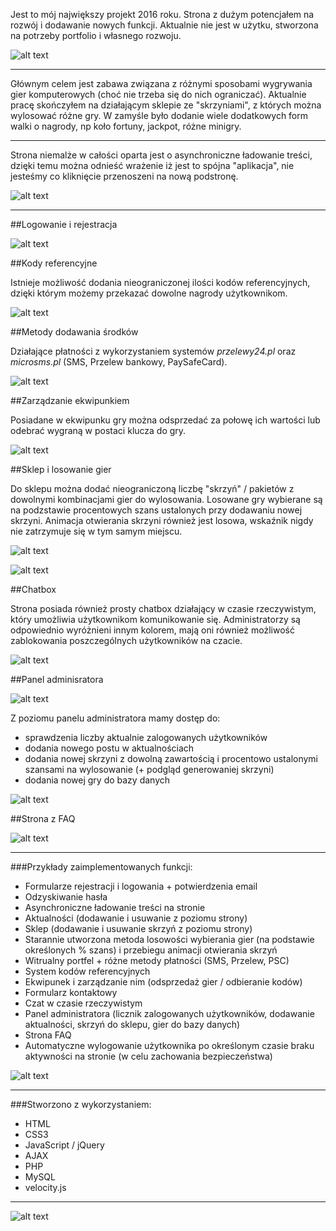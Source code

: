 Jest to mój największy projekt 2016 roku. Strona z dużym potencjałem na rozwój i dodawanie nowych funkcji.
Aktualnie nie jest w użytku, stworzona na potrzeby portfolio i własnego rozwoju.

![alt text](http://i.imgur.com/MDoHyxm.gif "Strona główna")

---

Głównym celem jest zabawa związana z różnymi sposobami wygrywania gier komputerowych (choć nie trzeba się do nich ograniczać). Aktualnie pracę skończyłem na działającym sklepie ze "skrzyniami", z których można wylosować różne gry. W zamyśle było dodanie wiele dodatkowych form walki o nagrody, np koło fortuny, jackpot, różne minigry. 

---

Strona niemalże w całości oparta jest o asynchroniczne ładowanie treści, dzięki temu można odnieść wrażenie iż jest to spójna "aplikacja", nie jesteśmy co kliknięcie przenoszeni na nową podstronę.

![alt text](http://i.imgur.com/Vj9ci1R.gif "Ładowanie podstron z wykorzystaniem AJAX")

---

##Logowanie i rejestracja

![alt text](http://i.imgur.com/tcnyima.gif "Logowanie i rejestracja")

##Kody referencyjne

Istnieje możliwość dodania nieograniczonej ilości kodów referencyjnych, dzięki którym możemy przekazać dowolne nagrody użytkownikom.

![alt text](http://i.imgur.com/o14VrVe.gif "Kody referencyjne")

##Metody dodawania środków

Działające płatności z wykorzystaniem systemów *przelewy24.pl* oraz *microsms.pl* (SMS, Przelew bankowy, PaySafeCard). 

![alt text](http://i.imgur.com/ZXZkpxC.gif "Kody referencyjne")

##Zarządzanie ekwipunkiem

Posiadane w ekwipunku gry można odsprzedać za połowę ich wartości lub odebrać wygraną w postaci klucza do gry. 

![alt text](http://i.imgur.com/s9v6Xs8.gif "Zarządzanie ekwipunkiem")

##Sklep i losowanie gier

Do sklepu można dodać nieograniczoną liczbę "skrzyń" / pakietów z dowolnymi kombinacjami gier do wylosowania. 
Losowane gry wybierane są na podzstawie procentowych szans ustalonych przy dodawaniu nowej skrzyni. Animacja otwierania skrzyni również jest losowa, wskaźnik nigdy nie zatrzymuje się w tym samym miejscu.

![alt text](http://i.imgur.com/m4Dgkm0.gif "Sklep")

![alt text](http://i.imgur.com/cxFDp0A.gif "Losowanie")

##Chatbox

Strona posiada również prosty chatbox działający w czasie rzeczywistym, który umożliwia użytkownikom komunikowanie się. Administratorzy są odpowiednio wyróżnieni innym kolorem, mają oni również możliwość zablokowania poszczególnych użytkowników na czacie. 

![alt text](http://i.imgur.com/JJ1Zijt.gif "Chatbox")

##Panel adminisratora

![alt text](http://i.imgur.com/U07iy8R.gif "Panel admina")

Z poziomu panelu administratora mamy dostęp do: 
* sprawdzenia liczby aktualnie zalogowanych użytkowników
* dodania nowego postu w aktualnościach
* dodania nowej skrzyni z dowolną zawartością i procentowo ustalonymi szansami na wylosowanie (+ podgląd generowaniej skrzyni)
* dodania nowej gry do bazy danych

![alt text](http://i.imgur.com/rvh2Y7O.gif "Dodawanie nowej skrzyni")

##Strona z FAQ

![alt text](http://i.imgur.com/7Y1dFID.gif "FAQ")

---

###Przykłady zaimplementowanych funkcji: 
* Formularze rejestracji i logowania + potwierdzenia email
* Odzyskiwanie hasła
* Asynchroniczne ładowanie treści na stronie
* Aktualności (dodawanie i usuwanie z poziomu strony)
* Sklep (dodawanie i usuwanie skrzyń z poziomu strony)
* Starannie utworzona metoda losowości wybierania gier (na podstawie określonych % szans) i przebiegu animacji otwierania skrzyń
* Witrualny portfel + różne metody płatności (SMS, Przelew, PSC)
* System kodów referencyjnych
* Ekwipunek i zarządzanie nim (odsprzedaż gier / odbieranie kodów)
* Formularz kontaktowy
* Czat w czasie rzeczywistym
* Panel administratora (licznik zalogowanych użytkowników, dodawanie aktualności, skrzyń do sklepu, gier do bazy danych)
* Strona FAQ
* Automatyczne wylogowanie użytkownika po określonym czasie braku aktywności na stronie (w celu zachowania bezpieczeństwa)

![alt text](http://i.imgur.com/atYM0gD.gif "Automatyczne wylogowanie")

---

###Stworzono z wykorzystaniem: 
* HTML
* CSS3
* JavaScript / jQuery
* AJAX
* PHP
* MySQL
* velocity.js

---

![alt text](http://i.imgur.com/iJd2pDZ.gif "Wylogowanie")
